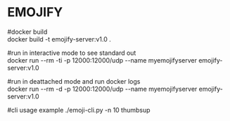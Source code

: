 # EMOJIFY

#docker build  
docker build -t emojify-server:v1.0 .

#run in interactive mode to see standard out  
docker run --rm -ti -p 12000:12000/udp --name myemojifyserver emojify-server:v1.0

#run in deattached mode and run docker logs   
docker run --rm -d -p 12000:12000/udp --name myemojifyserver emojify-server:v1.0

#cli usage example
./emoji-cli.py -n 10 thumbsup
